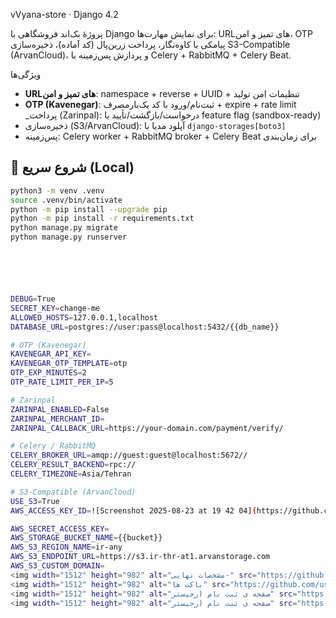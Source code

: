 vVyana-store · Django 4.2

پروژهٔ بک‌اند فروشگاهی با Django برای نمایش مهارت‌ها: URLهای تمیز و امن، OTP پیامکی با کاوه‌نگار، پرداخت زرین‌پال (کد آماده)، ذخیره‌سازی S3-Compatible (ArvanCloud)، و پردازش پس‌زمینه با Celery + RabbitMQ + Celery Beat.

 ویژگی‌ها
- **URLهای تمیز و امن**: namespace + reverse + UUID + تنظیمات امن تولید
- **OTP (Kavenegar)**: ثبت‌نام/ورود با کد یک‌بارمصرف + expire + rate limit
_پرداخت (Zarinpal): درخواست/بازگشت/تأیید با feature flag (sandbox-ready)
- ذخیره‌سازی (S3/ArvanCloud): آپلود مدیا با `django-storages[boto3]`
- پس‌زمینه: Celery worker + RabbitMQ broker + Celery Beat برای زمان‌بندی


## 🚀 شروع سریع (Local)
```bash
python3 -m venv .venv
source .venv/bin/activate
python -m pip install --upgrade pip
python -m pip install -r requirements.txt
python manage.py migrate
python manage.py runserver






DEBUG=True
SECRET_KEY=change-me
ALLOWED_HOSTS=127.0.0.1,localhost
DATABASE_URL=postgres://user:pass@localhost:5432/{{db_name}}

# OTP (Kavenegar)
KAVENEGAR_API_KEY=
KAVENEGAR_OTP_TEMPLATE=otp
OTP_EXP_MINUTES=2
OTP_RATE_LIMIT_PER_IP=5

# Zarinpal
ZARINPAL_ENABLED=False
ZARINPAL_MERCHANT_ID=
ZARINPAL_CALLBACK_URL=https://your-domain.com/payment/verify/

# Celery / RabbitMQ
CELERY_BROKER_URL=amqp://guest:guest@localhost:5672//
CELERY_RESULT_BACKEND=rpc://
CELERY_TIMEZONE=Asia/Tehran

# S3-Compatible (ArvanCloud)
USE_S3=True
AWS_ACCESS_KEY_ID=![Screenshot 2025-08-23 at 19 42 04](https://github.com/user-attachments/assets/c8750296-4567-4c96-a5f9-eaaad7acce73)

AWS_SECRET_ACCESS_KEY=
AWS_STORAGE_BUCKET_NAME={{bucket}}
AWS_S3_REGION_NAME=ir-any
AWS_S3_ENDPOINT_URL=https://s3.ir-thr-at1.arvanstorage.com
AWS_S3_CUSTOM_DOMAIN=
<img width="1512" height="982" alt="مشخصات نهایی-" src="https://github.com/user-attachments/assets/939cf8e1-9fc4-40c3-bb3e-cbf9fb22f828" />
<img width="1512" height="982" alt="باکت ها" src="https://github.com/user-attachments/assets/ec30a814-7043-4b97-a01c-243b4d67fd75" />
<img width="1512" height="982" alt="صفحه ی ثبت نام (رجیستر" src="https://github.com/user-attachments/assets/a3902a26-9190-4ac6-a2d8-75acf7b9b645" />
<img width="1512" height="982" alt="صفحه ی ثبت نام (رجیستر" src="https://github.com/user-attachments/assets/c5748f7f-66dc-46b9-bc89-d4d22d52b4c2" />
